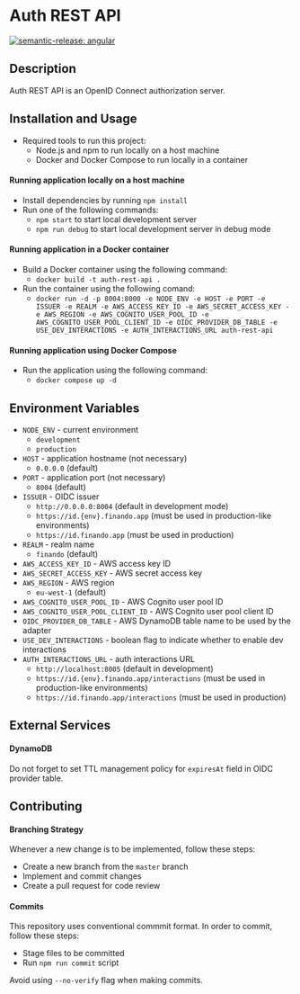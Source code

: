 # Auth REST API

[![semantic-release: angular](https://img.shields.io/badge/semantic--release-angular-e10079?logo=semantic-release)](https://github.com/semantic-release/semantic-release)

## Description

Auth REST API is an OpenID Connect authorization server.

## Installation and Usage

- Required tools to run this project:
  - Node.js and npm to run locally on a host machine
  - Docker and Docker Compose to run locally in a container

#### Running application locally on a host machine

- Install dependencies by running `npm install`
- Run one of the following commands:
  - `npm start` to start local development server
  - `npm run debug` to start local development server in debug mode

#### Running application in a Docker container

- Build a Docker container using the following command:
  - `docker build -t auth-rest-api .`
- Run the container using the following comand:
  - `docker run -d -p 8004:8000 -e NODE_ENV -e HOST -e PORT -e ISSUER -e REALM -e AWS_ACCESS_KEY_ID -e AWS_SECRET_ACCESS_KEY -e AWS_REGION -e AWS_COGNITO_USER_POOL_ID -e AWS_COGNITO_USER_POOL_CLIENT_ID -e OIDC_PROVIDER_DB_TABLE -e USE_DEV_INTERACTIONS -e AUTH_INTERACTIONS_URL auth-rest-api`

#### Running application using Docker Compose

- Run the application using the following command:
  - `docker compose up -d`

## Environment Variables

- `NODE_ENV` - current environment
  - `development`
  - `production`
- `HOST` - application hostname (not necessary)
  - `0.0.0.0` (default)
- `PORT` - application port (not necessary)
  - `8004` (default)
- `ISSUER` - OIDC issuer
  - `http://0.0.0.0:8004` (default in development mode)
  - `https://id.{env}.finando.app` (must be used in production-like environments)
  - `https://id.finando.app` (must be used in production)
- `REALM` - realm name
  - `finando` (default)
- `AWS_ACCESS_KEY_ID` - AWS access key ID
- `AWS_SECRET_ACCESS_KEY` - AWS secret access key
- `AWS_REGION` - AWS region
  - `eu-west-1` (default)
- `AWS_COGNITO_USER_POOL_ID` - AWS Cognito user pool ID
- `AWS_COGNITO_USER_POOL_CLIENT_ID` - AWS Cognito user pool client ID
- `OIDC_PROVIDER_DB_TABLE` - AWS DynamoDB table name to be used by the adapter
- `USE_DEV_INTERACTIONS` - boolean flag to indicate whether to enable dev interactions
- `AUTH_INTERACTIONS_URL` - auth interactions URL
  - `http://localhost:8005` (default in development)
  - `https://id.{env}.finando.app/interactions` (must be used in production-like environments)
  - `https://id.finando.app/interactions` (must be used in production)

## External Services

#### DynamoDB

Do not forget to set TTL management policy for `expiresAt` field in OIDC provider table.

## Contributing

#### Branching Strategy

Whenever a new change is to be implemented, follow these steps:
  - Create a new branch from the `master` branch
  - Implement and commit changes
  - Create a pull request for code review

#### Commits

This repository uses conventional commmit format. In order to commit, follow these steps:
  - Stage files to be committed
  - Run `npm run commit` script

Avoid using `--no-verify` flag when making commits.
